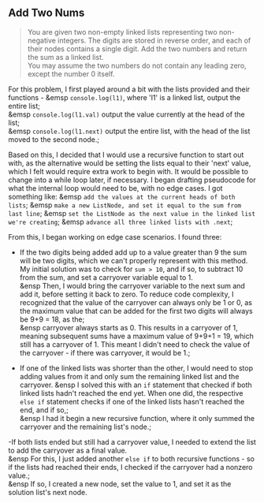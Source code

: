 ## Add Two Nums
  
> You are given two non-empty linked lists representing two non-negative integers. The digits are stored in reverse order, and each of their nodes contains a single digit. Add the two numbers and return the sum as a linked list.  
> You may assume the two numbers do not contain any leading zero, except the number 0 itself.  
  
    
For this problem, I first played around a bit with the lists provided and their functions - 
    &emsp `console.log(l1)`, where 'l1' is a linked list, output the entire list;  
    &emsp `console.log(l1.val)` output the value currently at the head of the list;  
    &emsp `console.log(l1.next)` output the entire list, with the head of the list moved to the second node.;
  
  
Based on this, I decided that I would use a recursive function to start out with, as the alternative would be setting the lists equal to their 'next' value, which I felt would require extra work to begin with. It would be possible to change into a while loop later, if necessary.
I began drafting pseudocode for what the internal loop would need to be, with no edge cases. I got something like:
&emsp `add the values at the current heads of both lists`;
&emsp `make a new ListNode, and set it equal to the sum from last line`;
&emsp `set the ListNode as the next value in the linked list we're creating`;
&emsp `advance all three linked lists with .next`;
  
From this, I began working on edge case scenarios. I found three:
- If the two digits being added add up to a value greater than 9 the sum will be two digits, which we can't properly represent with this method. My initial solution was to check for `sum > 10`, and if so, to subtract 10 from the sum, and set a carryover variable equal to 1.  
&ensp Then, I would bring the carryover variable to the next sum and add it, before setting it back to zero. To reduce code complexity, I recognized that the value of the carryover can always only be 1 or 0, as the maximum value that can be added for the first two digits will always be 9+9 = 18, as the;  
&ensp carryover always starts as 0. This results in a carryover of 1, meaning subsequent sums have a maximum value of 9+9+1 = 19, which still has a carryover of 1. This meant I didn't need to check the value of the carryover - if there was carryover, it would be 1.;  
  
- If one of the linked lists was shorter than the other, I would need to stop adding values from it and only sum the remaining linked list and the carryover.
&ensp I solved this with an `if` statement that checked if both linked lists hadn't reached the end yet. When one did, the respective `else if` statement checks if one of the linked lists hasn't reached the end, and if so,;  
&ensp I had it begin a new recursive function, where it only summed the carryover and the remaining list's node.;  
  
-If both lists ended but still had a carryover value, I needed to extend the list to add the carryover as a final value.  
&ensp For this, I just added another `else if` to both recursive functions - so if the lists had reached their ends, I checked if the carryover had a nonzero value.;  
&ensp If so, I created a new node, set the value to 1, and set it as the solution list's next node. 

